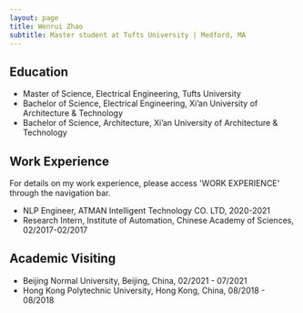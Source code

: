 ```yaml
---
layout: page
title: Wenrui Zhao
subtitle: Master student at Tufts University | Medford, MA
---
```


## Education

- Master of Science, Electrical Engineering, Tufts University
- Bachelor of Science, Electrical Engineering, Xi’an University of Architecture & Technology
- Bachelor of Science, Architecture, Xi’an University of Architecture & Technology

## Work Experience

For details on my work experience, please access 'WORK EXPERIENCE' through the navigation bar.

- NLP Engineer, 
  ATMAN Intelligent Technology CO. LTD, 
  2020-2021
- Research Intern,
  Institute of Automation, Chinese Academy of Sciences,
  02/2017-02/2017

## Academic Visiting

- Beijing Normal University, Beijing, China, 02/2021 - 07/2021
- Hong Kong Polytechnic University, Hong Kong, China, 08/2018 - 08/2018






